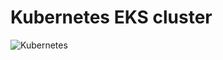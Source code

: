 # Kubernetes EKS cluster

![Kubernetes](https://github.com/user-attachments/assets/6b8c92ef-1436-4413-ad64-89a0a446291b)

